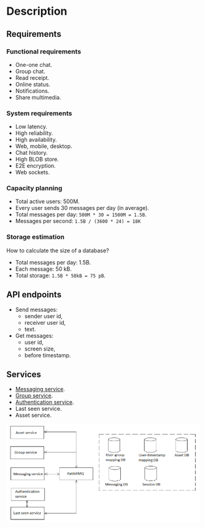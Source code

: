 # Description

## Requirements

### Functional requirements 

- One-one chat.
- Group chat.
- Read receipt.
- Online status.
- Notifications.
- Share multimedia.

### System requirements

- Low latency.
- High reliability.
- High availability.
- Web, mobile, desktop.
- Chat history. 
- High BLOB store.
- E2E encryption.
- Web sockets.

### Capacity planning

- Total active users: 500M.
- Every user sends 30 messages per day (in average).
- Total messages per day: `500M * 30 = 1500M = 1.5B`.
- Messages per second: `1.5B / (3600 * 24) = 18K`

### Storage estimation 

How to calculate the size of a database? 

- Total messages per day: 1.5B.
- Each message: 50 kB.
- Total storage: `1.5B * 50kB = 75 pB`.

## API endpoints 

- Send messages: 
    - sender user id,
    - receiver user id, 
    - text.
- Get messages: 
    - user id, 
    - screen size,
    - before timestamp.

## Services 

- [Messaging service](Services/MessagingService.md).
- [Group service](Services/MessagingService.md).
- [Authentication service](Services/AuthenticationService.md).
- Last seen service.
- Asset service.

![SystemOverview](img/SystemOverview.png)
